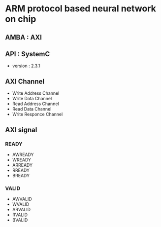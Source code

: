 # ARM protocol based neural network on chip
## AMBA : AXI
## API : SystemC 
- version : 2.3.1

## AXI Channel
- Write Address Channel
- Write Data Channel
- Read Address Channel
- Read Data Channel
- Write Responce Channel

## AXI signal

### READY
- AWREADY 
- WREADY
- ARREADY
- RREADY
- BREADY

### VALID
- AWVALID
- WVALID
- ARVALID
- RVALID
- BVALID